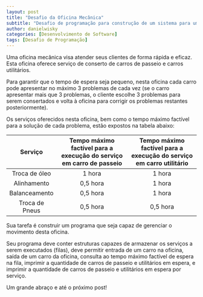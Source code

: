 ```yaml
---
layout: post
title: "Desafio da Oficina Mecânica"
subtitle: "Desafio de programação para construção de um sistema para uma oficina mecânica"
author: danielwisky
categories: [Desenvolvimento de Software]
tags: [Desafio de Programação]
---
```


Uma oficina mecânica visa atender seus clientes de forma rápida e eficaz.
Esta oficina oferece serviço de conserto de carros de passeio e carros utilitários.

Para garantir que o tempo de espera seja pequeno, nesta oficina cada carro pode apresentar no máximo 3 problemas de cada vez (se o carro apresentar mais que 3 problemas, o cliente escolhe 3 problemas para serem consertados e volta à oficina para corrigir os problemas restantes posteriormente).

Os serviços oferecidos nesta oficina, bem como o tempo máximo factível para a solução de cada problema, estão expostos na tabela abaixo:

|    Serviço     | Tempo máximo factível para a execução do serviço em carro de passeio | Tempo máximo factível para a execução do serviço em carro utilitário |
| :------------: | :------------------------------------------------------------------: | :------------------------------------------------------------------: |
| Troca de óleo  |                                1 hora                                |                                1 hora                                |
|  Alinhamento   |                               0,5 hora                               |                                1 hora                                |
| Balanceamento  |                               0,5 hora                               |                                1 hora                                |
| Troca de Pneus |                               0,5 hora                               |                               0,5 hora                               |

Sua tarefa é construir um programa que seja capaz de gerenciar o movimento desta oficina.

Seu programa deve conter estruturas capazes de armazenar os serviços a serem executados (filas), deve permitir entrada de um carro na oficina, saída de um carro da oficina, consulta ao tempo máximo factível de espera na fila, imprimir a quantidade de carros de passeio e utilitários em espera, e imprimir a quantidade de carros de passeio e utilitários em espera por serviço.

Um grande abraço e até o próximo post!
